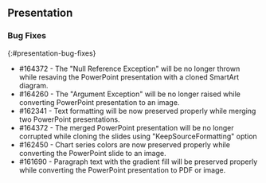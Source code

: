 ## Presentation

### Bug Fixes
{:#presentation-bug-fixes}
* \#164372 - The "Null Reference Exception" will be no longer thrown while resaving the PowerPoint presentation with a cloned SmartArt diagram.
* \#164260 - The "Argument Exception" will be no longer raised while converting PowerPoint presentation to an image.
* \#162341 - Text formatting will be now preserved properly while merging two PowerPoint presentations.
* \#164372 - The merged PowerPoint presentation will be no longer corrupted while cloning the slides using "KeepSourceFormatting" option
* \#162450 - Chart series colors are now preserved properly while converting the PowerPoint slide to an image.
* \#161690 - Paragraph text with the gradient fill will be preserved properly while converting the PowerPoint presentation to PDF or image. 

